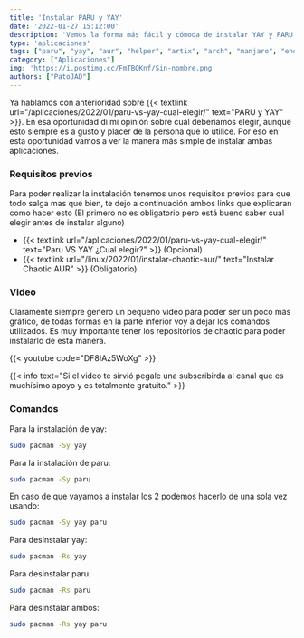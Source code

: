 ```yaml
---
title: 'Instalar PARU y YAY'
date: '2022-01-27 15:12:00'
description: 'Vemos la forma más fácil y cómoda de instalar YAY y PARU los dos AURHelpers más populares en la actualidad en cualquier distribución basada en Arch. En este caso Artix.'
type: 'aplicaciones'
tags: ["paru", "yay", "aur", "helper", "artix", "arch", "manjaro", "endeavour","instalacion"]
category: ["Aplicaciones"]
img: 'https://i.postimg.cc/FmTBQKnf/Sin-nombre.png'
authors: ["PatoJAD"]
---
```


Ya hablamos con anterioridad sobre {{< textlink url="/aplicaciones/2022/01/paru-vs-yay-cual-elegir/" text="PARU y YAY" >}}. En esa oportunidad di mi opinión sobre cuál deberíamos elegir, aunque esto siempre es a gusto y placer de la persona que lo utilice. Por eso en esta oportunidad vamos a ver la manera más simple de instalar ambas aplicaciones.

### Requisitos previos

Para poder realizar la instalación tenemos unos requisitos previos para que todo salga mas que bien, te dejo a continuación ambos links que explicaran como hacer esto (El primero no es obligatorio pero está bueno saber cual elegir antes de instalar alguno)

* {{< textlink url="/aplicaciones/2022/01/paru-vs-yay-cual-elegir/" text="Paru VS YAY ¿Cual elegir?" >}} (Opcional)
* {{< textlink url="/linux/2022/01/instalar-chaotic-aur/" text="Instalar Chaotic AUR" >}} (Obligatorio)

### Video

Claramente siempre genero un pequeño video para poder ser un poco más gráfico, de todas formas en la parte inferior voy a dejar los comandos utilizados. Es muy importante tener los repositorios de chaotic para poder instalarlo de esta manera.

{{< youtube code="DF8IAz5WoXg" >}}

{{< info text="Si el video te sirvió pegale una subscribirda al canal que es muchísimo apoyo y es totalmente gratuito." >}}

### Comandos

Para la instalación de yay:

``` bash
sudo pacman -Sy yay
```

Para la instalación de paru:

``` bash
sudo pacman -Sy paru
```

En caso de que vayamos a instalar los 2 podemos hacerlo de una sola vez usando:

``` bash
sudo pacman -Sy yay paru
```

Para desinstalar yay:

``` bash
sudo pacman -Rs yay
```

Para desinstalar paru:

``` bash
sudo pacman -Rs paru
```

Para desinstalar ambos:

``` bash
sudo pacman -Rs yay paru
```
